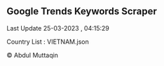 

## Google Trends Keywords Scraper 
 
Last Update 25-03-2023 , 04:15:29

Country List :
VIETNAM.json



© Abdul Muttaqin 
